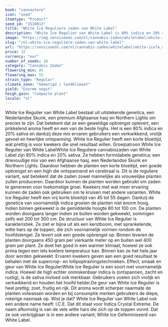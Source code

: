 ```yaml
---
book: "cannastore"
icon: "seed"
itemtype: "Product"
seed_id: "1510013"
title: "White Ice Reguliere zaden van White Label"
description: "White Ice Regulier van White Label is 80% indica en 20% sativa. Heeft een fruitig aroma en geeft een ontspannen, vrolijke high. Heft speciale, witte hars."
image: "https://img.sensiseeds.com/nl/cannabis-zaden/whitelabel/white-ice-image.png"
slug: "/nl-white-ice-reguliere-zaden-van-white-label"
url: "https://sensiseeds.com/nl/cannabis-zaden/whitelabel/white-ice?a_aid=cannastore"
price: 32
currency: "eur"
number_of_seeds: 10
category: "Cannabis Zaden"
flowering_min: 45
flowering_max: 55
strain_type: "Regular"
climate_zone: "Gematigd / landklimaat"
yield: "Enorme oogst"
heigh_gain: "Compacte plant"
locale: "nl"
---
```

White Ice Regulier van White Label bestaat uit uitstekende genetica, een Nederlandse Skunk, een premium Afghaanse hasj en Northern Lights om precies te zijn. Dat betekent dat ze een geweldige opbrengst oplevert, een prikkelend aroma heeft en een van de beste highs. Het is een 80% indica en 20% sativa en dankzij deze mix ervaren gebruikers een verkwikkend, vrolijk gevoel en heerlijke ontspanning. White Ice Regulier heeft een korte bloeitijd, wat prettig is voor kwekers die snel resultaat willen. Groeipatroon White Ice Regulier van White LabelWhite Ice Reguliere cannabiszaden van White Label zijn 80% indica en 20% sativa. Ze hebben formidabele genetica; een drievoudige mix van een Afghaanse hasj, een Nederlandse Skunk en Northern Lights. Daardoor hebben de planten een korte bloeitijd, een goede opbrengst en een high die ontspannend en cerebraal is. Dit is de reguliere variant, wat betekent dat de zaden zowel mannelijke als vrouwelijke planten zullen produceren. Daardoor kunnen de planten worden gebruikt om zaden te genereren voor toekomstige groei. Kwekers met wat meer ervaring kunnen de zaden ook gebruiken om te kruisen met andere varianten. White Ice Regulier heeft een vrij korte bloeitijd van 45 tot 55 dagen. Dankzij de genetica van voornamelijk indica groeien de planten niet enorm hoog. Indien binnen gekweekt is de gemiddelde hoogte 80 tot 100 cm. De planten worden doorgaans langer indien ze buiten worden gekweekt, sommigen zelfs wel 200 tot 300 cm. De structuur van White Ice Regulier is karakteristiek. Ze ziet er bijna uit als een kerstboom, met sprankelende, witte hars op de toppen, die zich voornamelijk vormen rondom de hoofdstengel. Ze levert ook een goede opbrengst op: Binnen leveren de planten doorgaans 450 gram per vierkante meter op en buiten wel 400 gram per plant. Ze doet het goed in een warmer klimaat, hoewel ze ook prima tegen een iets koelere temperatuur kan. Binnen kan ze het hele jaar door worden gekweekt. Ervaren kwekers geven aan een goed resultaat te behalen met de supercrop- en lollipoptrainingstechnieken. Effect, smaak en geur van White Ice RegulierWhite Ice Regulier is een soort met voornamelijk indica. Hoewel de high echter onmiskenbaar indica is (ontspannen, zacht en rustig), is de sativa invloed ook merkbaar. Gebruikers voelen zich vrolijk en verkwikkend en houden het hoofd helder.De geur van White Ice Regulier is heel prettig; zoet, fruitig en rijk. Dit aroma wordt scherper naarmate de planten volwassen worden en bij consumptie merken gebruikers de diepe, rokerige nasmaak op. Wist je dat? White Ice Regulier van White Label ook een andere name heeft: I.C.E. Dat dit staat voor Indica Crystal Extreme. De naam afkomstig is van de vele witte hars die zich op de toppen vormt. Dat ze ook verkrijgbaar is in een andere variant; White Ice Gefeminiseerd van White Label.
